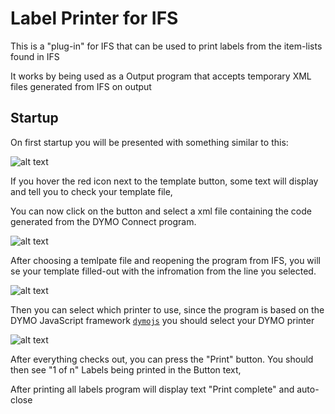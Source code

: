 # Label Printer for IFS

This is a "plug-in" for IFS that can be used to print labels from the item-lists found in IFS

It works by being used as a Output program that accepts temporary XML files generated from IFS on output

## Startup

On first startup you will be presented with something similar to this:

![alt text](https://res.cloudinary.com/sushi-panel-images/image/upload/v1628177615/readme/program_h3uril.png "Statup with no template file")

If you hover the red icon next to the template button, some text will display and tell you to check your template file,

You can now click on the button and select a xml file containing the code generated from the DYMO Connect program.

![alt text](https://res.cloudinary.com/sushi-panel-images/image/upload/v1628177786/readme/goodtemplate_j4otx6.png "Statup with good template")

After choosing a temlpate file and reopening the program from IFS, you will se your template filled-out with the infromation from the line you selected.

![alt text](https://res.cloudinary.com/sushi-panel-images/image/upload/v1628178379/readme/printer_ifpdiw.png "Select printer")

Then you can select which printer to use, since the program is based on the DYMO JavaScript framework [`dymojs`](https://www.google.com) you should select your DYMO printer

![alt text](https://res.cloudinary.com/sushi-panel-images/image/upload/v1628178606/readme/printing_aypfku.png "Select printer")

After everything checks out, you can press the "Print" button. You should then see "1 of n" Labels being printed in the Button text,

After printing all labels program will display text "Print complete" and auto-close
